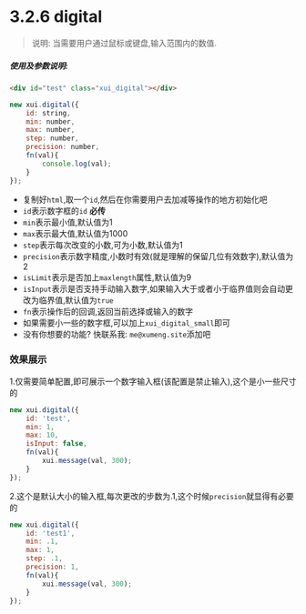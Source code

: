 <link rel="stylesheet" type="text/css" href="../assets/xui.css">
<script type="text/javascript" src="../assets/xui.js"></script>

# 3.2.6 digital

>说明: 当需要用户通过鼠标或键盘,输入范围内的数值.

##### 使用及参数说明:
```html
<div id="test" class="xui_digital"></div>
```
```js
new xui.digital({
    id: string,
    min: number,
    max: number,
    step: number,
    precision: number,
    fn(val){
        console.log(val);
    }
});
```
* 复制好`html`,取一个`id`,然后在你需要用户去加减等操作的地方初始化吧
* `id`表示数字框的`id` **必传**
* `min`表示最小值,默认值为1
* `max`表示最大值,默认值为1000
* `step`表示每次改变的小数,可为小数,默认值为1
* `precision`表示数字精度,小数时有效(就是理解的保留几位有效数字),默认值为2
* `isLimit`表示是否加上`maxlength`属性,默认值为9
* `isInput`表示是否支持手动输入数字,如果输入大于或者小于临界值则会自动更改为临界值,默认值为`true`
* `fn`表示操作后的回调,返回当前选择或输入的数字
* 如果需要小一些的数字框,可以加上`xui_digital_small`即可
* 没有你想要的功能? 快联系我: `me@xumeng.site`添加吧

### 效果展示

1.仅需要简单配置,即可展示一个数字输入框(该配置是禁止输入),这个是小一些尺寸的
<div id="test" class="xui_digital xui_digital_small"></div>

<script type="text/javascript">
new xui.digital({
    id: 'test',
    min: 1,
    max: 10,
    isInput: false,
    fn(val){
        xui.message(val, 300);
    }
});
</script>

```js
new xui.digital({
    id: 'test',
    min: 1,
    max: 10,
    isInput: false,
    fn(val){
        xui.message(val, 300);
    }
});
```

2.这个是默认大小的输入框,每次更改的步数为.1,这个时候`precision`就显得有必要的
<div id="test1" class="xui_digital"></div>

<script type="text/javascript">
new xui.digital({
    id: 'test1',
    min: .1,
    max: 1,
    step: .1,
    precision: 1,
    fn(val){
        xui.message(val, 300);
    }
});
</script>

```js
new xui.digital({
    id: 'test1',
    min: .1,
    max: 1,
    step: .1,
    precision: 1,
    fn(val){
        xui.message(val, 300);
    }
});
```